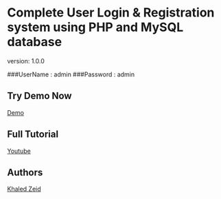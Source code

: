 # Complete User Login & Registration system using PHP and MySQL database

version: 1.0.0

###UserName : admin
###Password : admin

## Try Demo Now

[Demo](https://mkh888.000webhostapp.com/)

## Full Tutorial

[Youtube](https://www.youtube.com/channel/UCst8XXNxf9J88UdE6wX0fbQ)

## Authors

[Khaled Zeid](https://github.com/i5aledzeid)
